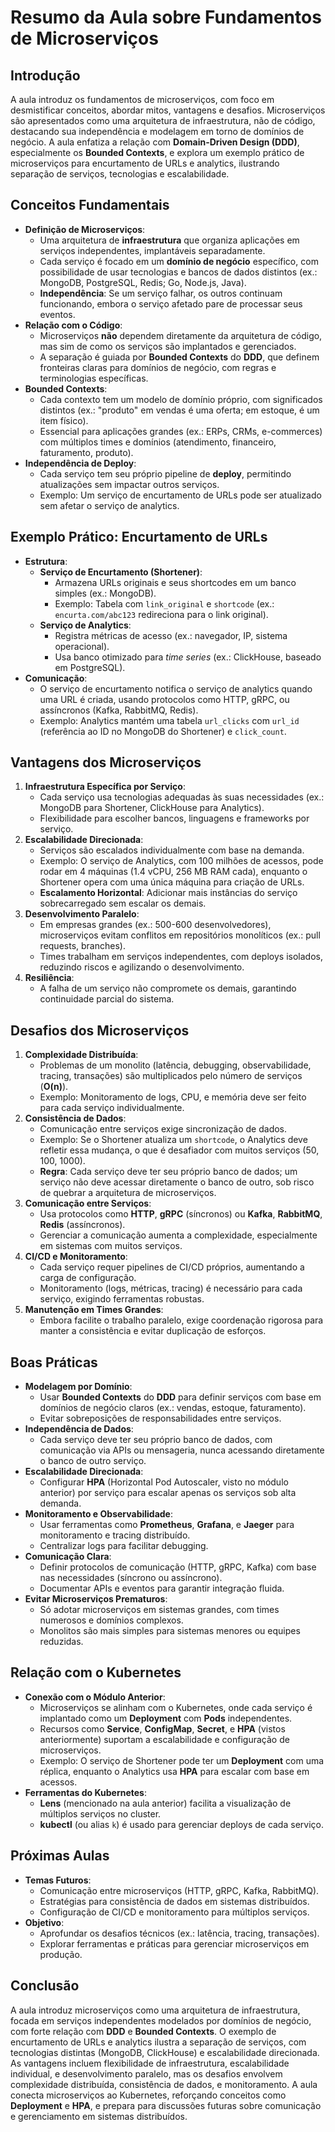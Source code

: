 # Resumo da Aula sobre Fundamentos de Microserviços

## Introdução
A aula introduz os fundamentos de microserviços, com foco em desmistificar conceitos, abordar mitos, vantagens e desafios. Microserviços são apresentados como uma arquitetura de infraestrutura, não de código, destacando sua independência e modelagem em torno de domínios de negócio. A aula enfatiza a relação com **Domain-Driven Design (DDD)**, especialmente os **Bounded Contexts**, e explora um exemplo prático de microserviços para encurtamento de URLs e analytics, ilustrando separação de serviços, tecnologias e escalabilidade.

## Conceitos Fundamentais
- **Definição de Microserviços**:
  - Uma arquitetura de **infraestrutura** que organiza aplicações em serviços independentes, implantáveis separadamente.
  - Cada serviço é focado em um **domínio de negócio** específico, com possibilidade de usar tecnologias e bancos de dados distintos (ex.: MongoDB, PostgreSQL, Redis; Go, Node.js, Java).
  - **Independência**: Se um serviço falhar, os outros continuam funcionando, embora o serviço afetado pare de processar seus eventos.
- **Relação com o Código**:
  - Microserviços **não** dependem diretamente da arquitetura de código, mas sim de como os serviços são implantados e gerenciados.
  - A separação é guiada por **Bounded Contexts** do **DDD**, que definem fronteiras claras para domínios de negócio, com regras e terminologias específicas.
- **Bounded Contexts**:
  - Cada contexto tem um modelo de domínio próprio, com significados distintos (ex.: "produto" em vendas é uma oferta; em estoque, é um item físico).
  - Essencial para aplicações grandes (ex.: ERPs, CRMs, e-commerces) com múltiplos times e domínios (atendimento, financeiro, faturamento, produto).
- **Independência de Deploy**:
  - Cada serviço tem seu próprio pipeline de **deploy**, permitindo atualizações sem impactar outros serviços.
  - Exemplo: Um serviço de encurtamento de URLs pode ser atualizado sem afetar o serviço de analytics.

## Exemplo Prático: Encurtamento de URLs
- **Estrutura**:
  - **Serviço de Encurtamento (Shortener)**:
    - Armazena URLs originais e seus shortcodes em um banco simples (ex.: MongoDB).
    - Exemplo: Tabela com `link_original` e `shortcode` (ex.: `encurta.com/abc123` redireciona para o link original).
  - **Serviço de Analytics**:
    - Registra métricas de acesso (ex.: navegador, IP, sistema operacional).
    - Usa banco otimizado para *time series* (ex.: ClickHouse, baseado em PostgreSQL).
- **Comunicação**:
  - O serviço de encurtamento notifica o serviço de analytics quando uma URL é criada, usando protocolos como HTTP, gRPC, ou assíncronos (Kafka, RabbitMQ, Redis).
  - Exemplo: Analytics mantém uma tabela `url_clicks` com `url_id` (referência ao ID no MongoDB do Shortener) e `click_count`.

## Vantagens dos Microserviços
1. **Infraestrutura Específica por Serviço**:
   - Cada serviço usa tecnologias adequadas às suas necessidades (ex.: MongoDB para Shortener, ClickHouse para Analytics).
   - Flexibilidade para escolher bancos, linguagens e frameworks por serviço.
2. **Escalabilidade Direcionada**:
   - Serviços são escalados individualmente com base na demanda.
   - Exemplo: O serviço de Analytics, com 100 milhões de acessos, pode rodar em 4 máquinas (1.4 vCPU, 256 MB RAM cada), enquanto o Shortener opera com uma única máquina para criação de URLs.
   - **Escalamento Horizontal**: Adicionar mais instâncias do serviço sobrecarregado sem escalar os demais.
3. **Desenvolvimento Paralelo**:
   - Em empresas grandes (ex.: 500-600 desenvolvedores), microserviços evitam conflitos em repositórios monolíticos (ex.: pull requests, branches).
   - Times trabalham em serviços independentes, com deploys isolados, reduzindo riscos e agilizando o desenvolvimento.
4. **Resiliência**:
   - A falha de um serviço não compromete os demais, garantindo continuidade parcial do sistema.

## Desafios dos Microserviços
1. **Complexidade Distribuída**:
   - Problemas de um monolito (latência, debugging, observabilidade, tracing, transações) são multiplicados pelo número de serviços (**O(n)**).
   - Exemplo: Monitoramento de logs, CPU, e memória deve ser feito para cada serviço individualmente.
2. **Consistência de Dados**:
   - Comunicação entre serviços exige sincronização de dados.
   - Exemplo: Se o Shortener atualiza um `shortcode`, o Analytics deve refletir essa mudança, o que é desafiador com muitos serviços (50, 100, 1000).
   - **Regra**: Cada serviço deve ter seu próprio banco de dados; um serviço não deve acessar diretamente o banco de outro, sob risco de quebrar a arquitetura de microserviços.
3. **Comunicação entre Serviços**:
   - Usa protocolos como **HTTP**, **gRPC** (síncronos) ou **Kafka**, **RabbitMQ**, **Redis** (assíncronos).
   - Gerenciar a comunicação aumenta a complexidade, especialmente em sistemas com muitos serviços.
4. **CI/CD e Monitoramento**:
   - Cada serviço requer pipelines de CI/CD próprios, aumentando a carga de configuração.
   - Monitoramento (logs, métricas, tracing) é necessário para cada serviço, exigindo ferramentas robustas.
5. **Manutenção em Times Grandes**:
   - Embora facilite o trabalho paralelo, exige coordenação rigorosa para manter a consistência e evitar duplicação de esforços.

## Boas Práticas
- **Modelagem por Domínio**:
  - Usar **Bounded Contexts** do **DDD** para definir serviços com base em domínios de negócio claros (ex.: vendas, estoque, faturamento).
  - Evitar sobreposições de responsabilidades entre serviços.
- **Independência de Dados**:
  - Cada serviço deve ter seu próprio banco de dados, com comunicação via APIs ou mensageria, nunca acessando diretamente o banco de outro serviço.
- **Escalabilidade Direcionada**:
  - Configurar **HPA** (Horizontal Pod Autoscaler, visto no módulo anterior) por serviço para escalar apenas os serviços sob alta demanda.
- **Monitoramento e Observabilidade**:
  - Usar ferramentas como **Prometheus**, **Grafana**, e **Jaeger** para monitoramento e tracing distribuído.
  - Centralizar logs para facilitar debugging.
- **Comunicação Clara**:
  - Definir protocolos de comunicação (HTTP, gRPC, Kafka) com base nas necessidades (síncrono ou assíncrono).
  - Documentar APIs e eventos para garantir integração fluida.
- **Evitar Microserviços Prematuros**:
  - Só adotar microserviços em sistemas grandes, com times numerosos e domínios complexos.
  - Monolitos são mais simples para sistemas menores ou equipes reduzidas.

## Relação com o Kubernetes
- **Conexão com o Módulo Anterior**:
  - Microserviços se alinham com o Kubernetes, onde cada serviço é implantado como um **Deployment** com **Pods** independentes.
  - Recursos como **Service**, **ConfigMap**, **Secret**, e **HPA** (vistos anteriormente) suportam a escalabilidade e configuração de microserviços.
  - Exemplo: O serviço de Shortener pode ter um **Deployment** com uma réplica, enquanto o Analytics usa **HPA** para escalar com base em acessos.
- **Ferramentas do Kubernetes**:
  - **Lens** (mencionado na aula anterior) facilita a visualização de múltiplos serviços no cluster.
  - **kubectl** (ou alias `k`) é usado para gerenciar deploys de cada serviço.

## Próximas Aulas
- **Temas Futuros**:
  - Comunicação entre microserviços (HTTP, gRPC, Kafka, RabbitMQ).
  - Estratégias para consistência de dados em sistemas distribuídos.
  - Configuração de CI/CD e monitoramento para múltiplos serviços.
- **Objetivo**:
  - Aprofundar os desafios técnicos (ex.: latência, tracing, transações).
  - Explorar ferramentas e práticas para gerenciar microserviços em produção.

## Conclusão
A aula introduz microserviços como uma arquitetura de infraestrutura, focada em serviços independentes modelados por domínios de negócio, com forte relação com **DDD** e **Bounded Contexts**. O exemplo de encurtamento de URLs e analytics ilustra a separação de serviços, com tecnologias distintas (MongoDB, ClickHouse) e escalabilidade direcionada. As vantagens incluem flexibilidade de infraestrutura, escalabilidade individual, e desenvolvimento paralelo, mas os desafios envolvem complexidade distribuída, consistência de dados, e monitoramento. A aula conecta microserviços ao Kubernetes, reforçando conceitos como **Deployment** e **HPA**, e prepara para discussões futuras sobre comunicação e gerenciamento em sistemas distribuídos.